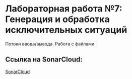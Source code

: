 # Лабораторная работа №7: Генерация и обработка исключительных ситуаций

Потоки ввода/вывода. Работа с файлами



## Ссылка на SonarCloud:
[SonarCloud](https://sonarcloud.io/project/overview?id=kiryshabutor_cpp-lab6)
